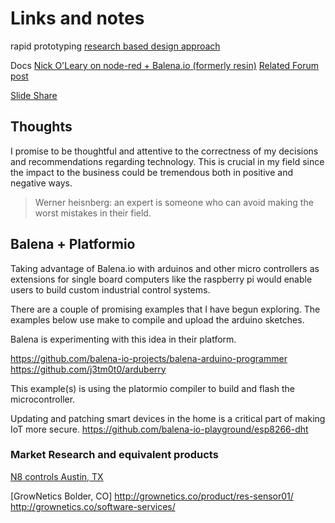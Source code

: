 # Links and notes

rapid prototyping
[research based design approach](https://en.wikipedia.org/wiki/Research-based_design)




Docs
[Nick O'Leary on node-red + Balena.io (formerly resin)](https://medium.com/@knolleary/deploying-node-red-applications-to-devices-using-resin-io-58d2042cdb0c)
[Related Forum post](https://forums.balena.io/t/deploying-node-red-applications-to-devices/4068)

[Slide Share](https://www.slideshare.net/resin_io)



## Thoughts

I promise to be thoughtful and attentive to the correctness of my decisions and recommendations regarding technology. This is crucial in my field since the impact to the business could be tremendous both in positive and negative ways.

> Werner heisnberg: an expert is someone who can avoid making the worst mistakes in their field.

## Balena + Platformio

Taking advantage of Balena.io with arduinos and other micro controllers as extensions for single board computers like the raspberry pi would enable users to build custom industrial control systems.

There are a couple of promising examples that I have begun exploring. The examples below use make to compile and upload the arduino sketches.

Balena is experimenting with this idea in their platform.

https://github.com/balena-io-projects/balena-arduino-programmer
https://github.com/j3tm0t0/arduberry

This example(s) is using the platormio compiler to build and flash the microcontroller.

Updating and patching smart devices in the home is a critical part of making IoT more secure.
https://github.com/balena-io-playground/esp8266-dht

### Market Research and equivalent products

[N8 controls Austin, TX](https://www.natecontrols.com/)

[GrowNetics Bolder, CO]
<http://grownetics.co/product/res-sensor01/>
<http://grownetics.co/software-services/>